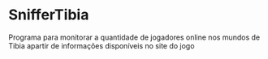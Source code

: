 # SnifferTibia
Programa para monitorar a quantidade de jogadores online nos mundos de Tibia apartir de informações disponíveis no site do jogo
